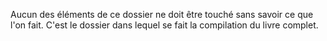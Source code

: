 Aucun des éléments de ce dossier ne doit être touché sans savoir ce que l'on fait. C'est le dossier dans lequel se fait la compilation du livre complet.
